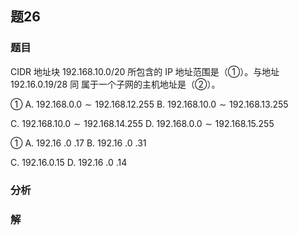 ## 题26
### 题目
CIDR 地址块 192.168.10.0/20 所包含的 IP 地址范围是（①）。与地址 192.16.0.19/28 同 属于一个子网的主机地址是（②）。

① A. ${192.168.0.0} \sim  {192.168.12.255}$ B. ${192.168.10.0} \sim  {192.168.13.255}$

C. ${192.168.10.0} \sim  {192.168.14.255}$ D. ${192.168.0.0} \sim  {192.168.15.255}$

① A. 192.16 .0 .17 B. 192.16 .0 .31

C. ${192.16.0.15}$ D. 192.16 .0 .14
### 分析

### 解